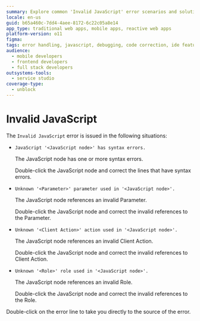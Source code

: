 ```yaml
---
summary: Explore common 'Invalid JavaScript' error scenarios and solutions in OutSystems 11 (O11).
locale: en-us
guid: b65a460c-7dd4-4aee-8172-6c22c05a8e14
app_type: traditional web apps, mobile apps, reactive web apps
platform-version: o11
figma:
tags: error handling, javascript, debugging, code correction, ide features
audience:
  - mobile developers
  - frontend developers
  - full stack developers
outsystems-tools:
  - service studio
coverage-type:
  - unblock
---
```


# Invalid JavaScript

The `Invalid JavaScript` error is issued in the following situations:

* `JavaScript '<JavaScript node>' has syntax errors.`
  
    The JavaScript node has one or more syntax errors.

    Double-click the JavaScript node and correct the lines that have syntax errors.

* `Unknown '<Parameter>' parameter used in '<JavaScript node>'.`
  
    The JavaScript node references an invalid Parameter.

    Double-click the JavaScript node and correct the invalid references to the Parameter.

* `Unknown '<Client Action>' action used in '<JavaScript node>'.`
  
    The JavaScript node references an invalid Client Action.

    Double-click the JavaScript node and correct the invalid references to Client Action.

* `Unknown '<Role>' role used in '<JavaScript node>'.`
  
    The JavaScript node references an invalid Role.

    Double-click the JavaScript node and correct the invalid references to the Role.

Double-click on the error line to take you directly to the source of the error.
